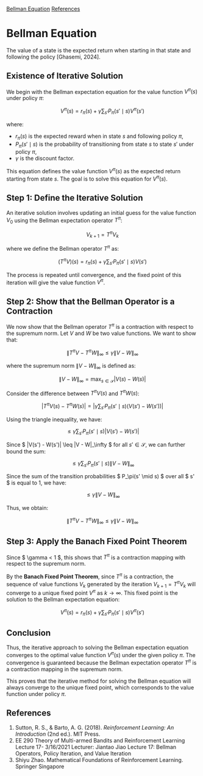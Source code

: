 [Bellman Equation](#bellman-equation)
[References](#references)

# Bellman Equation

The value of a state is the expected return when starting in that state and following the policy [Ghasemi, 2024].

## Existence of Iterative Solution

We begin with the Bellman expectation equation for the value function $V^\pi(s)$ under policy $\pi$:

$$
V^\pi(s) = r_\pi(s) + \gamma \sum_{s'} P_\pi(s' \mid s) V^\pi(s')
$$

where:

- $r_\pi(s)$ is the expected reward when in state $s$ and following policy $\pi$,
- $P_\pi(s' \mid s)$ is the probability of transitioning from state $s$ to state $s'$ under policy $\pi$,
- $\gamma$ is the discount factor.

This equation defines the value function $V^\pi(s)$ as the expected return starting from state $s$. The goal is to solve this equation for $V^\pi(s)$.

## Step 1: Define the Iterative Solution

An iterative solution involves updating an initial guess for the value function $V_0$ using the Bellman expectation operator $T^\pi$:

$$
V_{k+1} = T^\pi V_k
$$

where we define the Bellman operator $T^\pi$ as:

$$
(T^\pi V)(s) = r_\pi(s) + \gamma \sum_{s'} P_\pi(s' \mid s) V(s')
$$

The process is repeated until convergence, and the fixed point of this iteration will give the value function $V^\pi$.

## Step 2: Show that the Bellman Operator is a Contraction

We now show that the Bellman operator $T^\pi$ is a contraction with respect to the supremum norm. Let $V$ and $W$ be two value functions. We want to show that:

$$
\|T^\pi V - T^\pi W\|_\infty \leq \gamma \|V - W\|_\infty
$$

where the supremum norm $\|V - W\|_\infty$ is defined as:

$$
\|V - W\|_\infty = \max_{s \in \mathcal{S}} |V(s) - W(s)|
$$

Consider the difference between $T^\pi V(s)$ and $T^\pi W(s)$:

$$
|T^\pi V(s) - T^\pi W(s)| = \left| \gamma \sum_{s'} P_\pi(s' \mid s) (V(s') - W(s')) \right|
$$

Using the triangle inequality, we have:

$$
\leq \gamma \sum_{s'} P_\pi(s' \mid s) |V(s') - W(s')|
$$

Since $ |V(s') - W(s')| \leq \|V - W\|_\infty $ for all $s' \in \mathcal{S}$, we can further bound the sum:

$$
\leq \gamma \sum_{s'} P_\pi(s' \mid s) \|V - W\|_\infty
$$

Since the sum of the transition probabilities $ P_\pi(s' \mid s) $ over all $ s' $ is equal to 1, we have:

$$
\leq \gamma \|V - W\|_\infty
$$

Thus, we obtain:

$$
\|T^\pi V - T^\pi W\|_\infty \leq \gamma \|V - W\|_\infty
$$

## Step 3: Apply the Banach Fixed Point Theorem

Since $ \gamma < 1 $, this shows that $T^\pi$ is a contraction mapping with respect to the supremum norm.

By the **Banach Fixed Point Theorem**, since $T^\pi$ is a contraction, the sequence of value functions $V_k$ generated by the iteration $V_{k+1} = T^\pi V_k$ will converge to a unique fixed point $V^\pi$ as $k \to \infty$. This fixed point is the solution to the Bellman expectation equation:

$$
V^\pi(s) = r_\pi(s) + \gamma \sum_{s'} P_\pi(s' \mid s) V^\pi(s')
$$

## Conclusion

Thus, the iterative approach to solving the Bellman expectation equation converges to the optimal value function $V^\pi(s)$ under the given policy $\pi$. The convergence is guaranteed because the Bellman expectation operator $T^\pi$ is a contraction mapping in the supremum norm.

This proves that the iterative method for solving the Bellman equation will always converge to the unique fixed point, which corresponds to the value function under policy $\pi$.


## References

1. Sutton, R. S., & Barto, A. G. (2018). *Reinforcement Learning: An Introduction* (2nd ed.). MIT Press. 
2. EE 290 Theory of Multi-armed Bandits and Reinforcement Learning Lecture 17- 3/16/2021 Lecturer: Jiantao Jiao Lecture 17: Bellman Operators, Policy Iteration, and Value Iteration
3. Shiyu Zhao. Mathematical Foundations of Reinforcement Learning. Springer Singapore